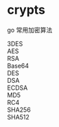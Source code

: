 # crypts
go 常用加密算法

3DES   
AES  
RSA  
Base64  
DES  
DSA  
ECDSA  
MD5  
RC4  
SHA256  
SHA512  





